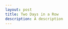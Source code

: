 ```yaml
---
layout: post
title: Two Days in a Row
description: A description
---
```


[1]: <https://grantslatton.com/software-pathfinding#algorithms-we-develop-software-by> "Algorithms we develop software by"
[2]: <https://v5.chriskrycho.com/journal/this-is-not-your-last-job/> "This Is Not Your Last Job"
[3]: <https://buildrightside.com/autonomy-alignment> "Alignment > Autonomy"
